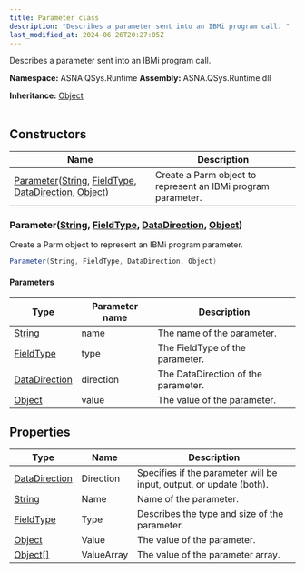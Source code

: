```yaml
---
title: Parameter class
description: "Describes a parameter sent into an IBMi program call. "
last_modified_at: 2024-06-26T20:27:05Z
---
```


Describes a parameter sent into an IBMi program call.

**Namespace:** ASNA.QSys.Runtime
**Assembly:** ASNA.QSys.Runtime.dll

**Inheritance:** [Object](https://docs.microsoft.com/en-us/dotnet/api/system.object)
<br>
<br>

## Constructors

| Name | Description |
| --- | --- |
| [Parameter](#parameterstring-fieldtype-datadirection-object)([String](https://docs.microsoft.com/en-us/dotnet/api/system.string), [FieldType](/reference/datagate/datagate-common/field-type.html), [DataDirection](/reference/datagate/datagate-common/data-direction.html), [Object](https://docs.microsoft.com/en-us/dotnet/api/system.object)) | Create a Parm object to represent an IBMi program parameter.

### Parameter([String](https://docs.microsoft.com/en-us/dotnet/api/system.string), [FieldType](/reference/datagate/datagate-common/field-type.html), [DataDirection](/reference/datagate/datagate-common/data-direction.html), [Object](https://docs.microsoft.com/en-us/dotnet/api/system.object))

Create a Parm object to represent an IBMi program parameter.

```cs
Parameter(String, FieldType, DataDirection, Object)
```

#### Parameters

| Type | Parameter name | Description
| --- | --- | ---
| [String](https://docs.microsoft.com/en-us/dotnet/api/system.string) | name | The name of the parameter.
| [FieldType](/reference/datagate/datagate-common/field-type.html) | type | The FieldType of the parameter.
| [DataDirection](/reference/datagate/datagate-common/data-direction.html) | direction | The DataDirection of the parameter.
| [Object](https://docs.microsoft.com/en-us/dotnet/api/system.object) | value | The value of the parameter.

## Properties

| Type | Name | Description
| --- | --- | --- 
| [DataDirection](/reference/datagate/datagate-common/data-direction.html) | Direction | Specifies if the parameter will be input, output, or update (both). |
| [String](https://learn.microsoft.com/en-us/dotnet/api/system.string?view=net-8.0) | Name | Name of the parameter. |
| [FieldType](/reference/datagate/datagate-common/field-type.html) | Type | Describes the type and size of the parameter. |
| [Object](https://docs.microsoft.com/en-us/dotnet/api/system.object) | Value | The value of the parameter. |
| [Object\[\]](https://docs.microsoft.com/en-us/dotnet/api/system.object) | ValueArray | The value of the parameter array. |
